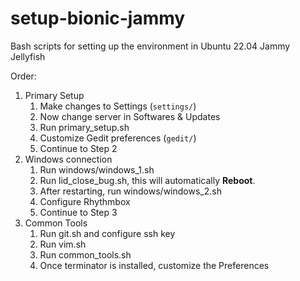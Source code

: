 # setup-bionic-jammy

Bash scripts for setting up the environment in Ubuntu 22.04 Jammy Jellyfish

Order:

1. Primary Setup
   1. Make changes to Settings (`settings/`)
   2. Now change server in Softwares & Updates
   3. Run primary_setup.sh
   4. Customize Gedit preferences (`gedit/`)
   5. Continue to Step 2
2. Windows connection
   1. Run windows/windows_1.sh
   2. Run lid_close_bug.sh, this will automatically **Reboot**.
   3. After restarting, run windows/windows_2.sh
   4. Configure Rhythmbox
   5. Continue to Step 3
3. Common Tools
   1. Run git.sh and configure ssh key
   2. Run vim.sh
   3. Run common_tools.sh
   4. Once terminator is installed, customize the Preferences

